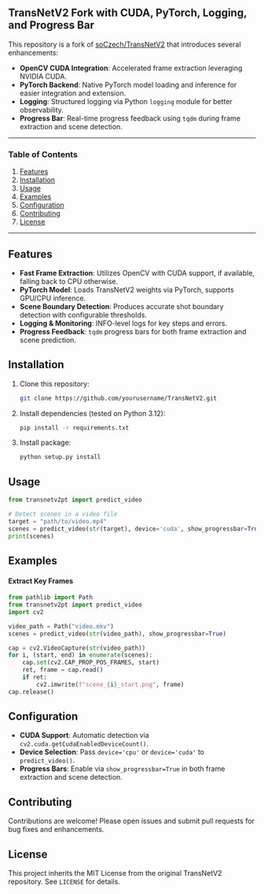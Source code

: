 ## TransNetV2 Fork with CUDA, PyTorch, Logging, and Progress Bar

This repository is a fork of [soCzech/TransNetV2](https://github.com/soCzech/TransNetV2) that introduces several enhancements:

* **OpenCV CUDA Integration**: Accelerated frame extraction leveraging NVIDIA CUDA.
* **PyTorch Backend**: Native PyTorch model loading and inference for easier integration and extension.
* **Logging**: Structured logging via Python `logging` module for better observability.
* **Progress Bar**: Real-time progress feedback using `tqdm` during frame extraction and scene detection.

---

### Table of Contents

1. [Features](#features)
2. [Installation](#installation)
3. [Usage](#usage)
4. [Examples](#examples)
5. [Configuration](#configuration)
6. [Contributing](#contributing)
7. [License](#license)

---

## Features

* **Fast Frame Extraction**: Utilizes OpenCV with CUDA support, if available, falling back to CPU otherwise.
* **PyTorch Model**: Loads TransNetV2 weights via PyTorch, supports GPU/CPU inference.
* **Scene Boundary Detection**: Produces accurate shot boundary detection with configurable thresholds.
* **Logging & Monitoring**: INFO-level logs for key steps and errors.
* **Progress Feedback**: `tqdm` progress bars for both frame extraction and scene prediction.

## Installation

1. Clone this repository:

   ```bash
   git clone https://github.com/yourusername/TransNetV2.git
   ```
2. Install dependencies (tested on Python 3.12):

   ```bash
   pip install -r requirements.txt
   ```
3. Install package:
   ```bash
   python setup.py install
   ``` 

## Usage

```python
from transnetv2pt import predict_video

# Detect scenes in a video file
target = "path/to/video.mp4"
scenes = predict_video(str(target), device='cuda', show_progressbar=True)
print(scenes)
```

## Examples

#### Extract Key Frames

```python
from pathlib import Path
from transnetv2pt import predict_video
import cv2

video_path = Path("video.mkv")
scenes = predict_video(str(video_path), show_progressbar=True)

cap = cv2.VideoCapture(str(video_path))
for i, (start, end) in enumerate(scenes):
    cap.set(cv2.CAP_PROP_POS_FRAMES, start)
    ret, frame = cap.read()
    if ret:
        cv2.imwrite(f"scene_{i}_start.png", frame)
cap.release()
```

## Configuration

* **CUDA Support**: Automatic detection via `cv2.cuda.getCudaEnabledDeviceCount()`.
* **Device Selection**: Pass `device='cpu'` or `device='cuda'` to `predict_video()`.
* **Progress Bars**: Enable via `show_progressbar=True` in both frame extraction and scene detection.

## Contributing

Contributions are welcome! Please open issues and submit pull requests for bug fixes and enhancements.

## License

This project inherits the MIT License from the original TransNetV2 repository. See `LICENSE` for details.
